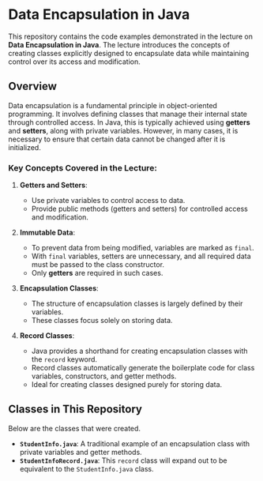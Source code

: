 # Data Encapsulation in Java

This repository contains the code examples demonstrated in the lecture on **Data Encapsulation in Java**. The lecture introduces the concepts of creating classes explicitly designed to encapsulate data while maintaining control over its access and modification.

## Overview

Data encapsulation is a fundamental principle in object-oriented programming. It involves defining classes that manage their internal state through controlled access. In Java, this is typically achieved using **getters** and **setters**, along with private variables. However, in many cases, it is necessary to ensure that certain data cannot be changed after it is initialized.

### Key Concepts Covered in the Lecture:

1. **Getters and Setters**:
   - Use private variables to control access to data.
   - Provide public methods (getters and setters) for controlled access and modification.

2. **Immutable Data**:
   - To prevent data from being modified, variables are marked as `final`.
   - With `final` variables, setters are unnecessary, and all required data must be passed to the class constructor.
   - Only **getters** are required in such cases.

3. **Encapsulation Classes**:
   - The structure of encapsulation classes is largely defined by their variables.
   - These classes focus solely on storing data.

4. **Record Classes**:
   - Java provides a shorthand for creating encapsulation classes with the `record` keyword.
   - Record classes automatically generate the boilerplate code for class variables, constructors, and getter methods.
   - Ideal for creating classes designed purely for storing data.

## Classes in This Repository
Below are the classes that were created.
- **`StudentInfo.java`**: A traditional example of an encapsulation class with private variables and getter methods.
- **`StudentInfoRecord.java`**: This `record` class will expand out to be equivalent to the `StudentInfo.java` class.

